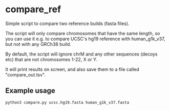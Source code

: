 # compare_ref
Simple script to compare two reference builds (fasta files).  

The script will only compare chromosomes that have the same length, so you can use it e.g. to compare UCSC's hg19 reference with human_g1k_v37, but not with any GRCh38 build.  

By default, the script will ignore chrM and any other sequences (decoys etc) that are not chromosomes 1-22, X or Y.

It will print results on screen, and also save them to a file called "compare_out.tsv".  

## Example usage
```
python3 compare.py ucsc.hg19.fasta human_g1k_v37.fasta
```
